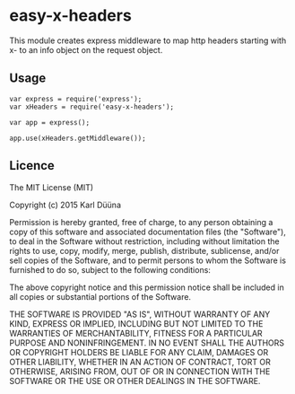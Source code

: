 # easy-x-headers

This module creates express middleware to map http headers starting with x- to an info object on the request object.

## Usage

	var express = require('express');
	var xHeaders = require('easy-x-headers');
	
	var app = express();
	
	app.use(xHeaders.getMiddleware());
	
## Licence

The MIT License (MIT)

Copyright (c) 2015 Karl Düüna

Permission is hereby granted, free of charge, to any person obtaining a copy
of this software and associated documentation files (the "Software"), to deal
in the Software without restriction, including without limitation the rights
to use, copy, modify, merge, publish, distribute, sublicense, and/or sell
copies of the Software, and to permit persons to whom the Software is
furnished to do so, subject to the following conditions:

The above copyright notice and this permission notice shall be included in all
copies or substantial portions of the Software.

THE SOFTWARE IS PROVIDED "AS IS", WITHOUT WARRANTY OF ANY KIND, EXPRESS OR
IMPLIED, INCLUDING BUT NOT LIMITED TO THE WARRANTIES OF MERCHANTABILITY,
FITNESS FOR A PARTICULAR PURPOSE AND NONINFRINGEMENT. IN NO EVENT SHALL THE
AUTHORS OR COPYRIGHT HOLDERS BE LIABLE FOR ANY CLAIM, DAMAGES OR OTHER
LIABILITY, WHETHER IN AN ACTION OF CONTRACT, TORT OR OTHERWISE, ARISING FROM,
OUT OF OR IN CONNECTION WITH THE SOFTWARE OR THE USE OR OTHER DEALINGS IN THE
SOFTWARE.